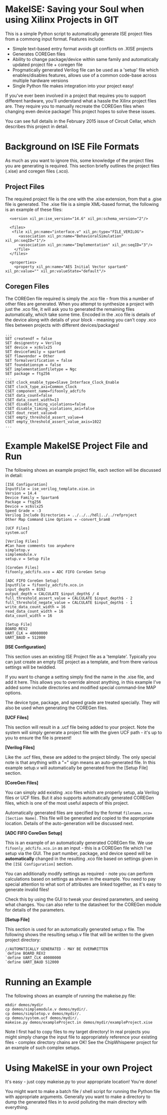 MakeISE: Saving your Soul when using Xilinx Projects in GIT
===========================================================

This is a simple Python script to automatically generate ISE project files from a commong input format. Features include:

* Simple text-based entry format avoids git conflicts on .XISE projects
* Generates COREGen files
* Ability to change package/device within same family and automatically updated project file + coregen file
* Progmatically generated Verilog file can be used as a 'setup' file which enables/disables features, allows use of a common code-base across multiple hardware versions
* Single Python file makes integration into your project easy!

If you've ever been involved in a project that requires you to support different hardware, you'll understand what a hassle the Xilinx project files are. They require you to manually recreate the COREGen files when changing even device package! This project hopes to solve these issues.

You can see full details in the February 2015 issue of Circuit Cellar, which describes this project in detail.

Background on ISE File Formats
==============================

As much as you want to ignore this, some knowledge of the project files you are generating is required. This section briefly outlines the project files (.xise) and coregen files (.xco).

Project Files
-------------

The required project file is the one with the .xise extension, from that a .gise file is generated. The .xise file is a simple XML-based format, the following is an example of these files:

```
  <version xil_pn:ise_version="14.6" xil_pn:schema_version="2"/>

  <files>
   <file xil_pn:name="interface.v" xil_pn:type="FILE_VERILOG">
      <association xil_pn:name="BehavioralSimulation" xil_pn:seqID="1"/>
      <association xil_pn:name="Implementation" xil_pn:seqID="3"/>
    </file>
  </files>

  <properties>
    <property xil_pn:name="AES Initial Vector spartan6" xil_pn:value="" xil_pn:valueState="default"/>
```

Coregen Files
-------------

The COREGen file required is simply the .xco file - from this a number of other files are generated. When you attempt to synthesize a project with just the .xco file, it will ask you to generated the remaining files automatically, which take some time. Encoded in the .xco file is details of the device along with details of your block - meaning you can't copy .xco files between projects with different devices/packages!

```
...
SET createndf = false
SET designentry = Verilog
SET device = xc6slx25
SET devicefamily = spartan6
SET flowvendor = Other
SET formalverification = false
SET foundationsym = false
SET implementationfiletype = Ngc
SET package = ftg256
...
CSET clock_enable_type=Slave_Interface_Clock_Enable
CSET clock_type_axi=Common_Clock
CSET component_name=fifoonly_adcfifo
CSET data_count=false
CSET data_count_width=13
CSET disable_timing_violations=false
CSET disable_timing_violations_axi=false
CSET dout_reset_value=0
CSET empty_threshold_assert_value=4
CSET empty_threshold_assert_value_axis=1022
...
```

Example MakeISE Project File and Run
====================================

The following shows an example project file, each section will be discussed in detail:

```
[ISE Configuration]
InputFile = ise_verilog_template.xise.in
Version = 14.4
Device Family = Spartan6
Package = ftg256
Device = xc6slx25
Speed Grade = -3
Verilog Include Directories = ../../../hdl|../../refproject
Other Map Command Line Options = -convert_bram8

[UCF Files]
system.ucf

[Verilog Files]
#Can have comments too anywhere
simpletop.v
simplemodule.v
setup.v = Setup File

[CoreGen Files]
fifoonly_adcfifo.xco = ADC FIFO CoreGen Setup

[ADC FIFO CoreGen Setup]
InputFile = fifoonly_adcfifo.xco.in
input_depth = 8192
output_depth = CALCULATE $input_depth$ / 4
full_threshold_assert_value = CALCULATE $input_depth$ - 2
full_threshold_negate_value = CALCULATE $input_depth$ - 1
write_data_count_width = 16
read_data_count_width = 16
data_count_width = 16

[Setup File]
BOARD_REV2
UART_CLK = 40000000
UART_BAUD = 512000
```
__[ISE Configuration]__

This section uses an existing ISE Project file as a 'template'. Typically you can just create an empty ISE project as a template, and from there various settings will be twiddled.

If you want to change a setting simply find the name in the .xise file, and add it here. This allows you to override almost anything, in this example I've added some include directories and modified special command-line MAP options.

The device type, package, and speed grade are treated specially. They will also be used when generating the COREGen files.

__[UCF Files]__

This section will result in a .ucf file being added to your project. Note the system will simply generate a project file with the given UCF path - it's up to you to ensure the file is present!

__[Verilog Files]__

Like the .ucf files, these are added to the project blindly. The only special note is that anything with a "=" sign means an auto-generated file. In this example setup.v will automatically be generated from the [Setup File] section.

__[CoreGen Files]__

You can simply add existing .xco files which are properly setup, ala Verilog files or UCF files. But it also supports automatically generated COREGen files, which is one of the most useful aspects of this project.

Automatically generated files are specified by the format `filename.xco=[Section Name]`. This file will be generated and copied to the appropriate location. Details of the auto-generation will be discussed next.

__[ADC FIFO CoreGen Setup]__

This is an example of an automatically generated COREGen file. We use `fifoonly_adcfifo.xco.in` as an input - this is a COREGen file which I've setup via the GUI. The part number, package, and device speed will be **automatically** changed in the resulting .xco file based on settings given in the `[ISE Configuration]` section.

You can additionally modify settings as required - note you can perform calculations based on settings as shown in the example. You need to pay special attention to what sort of attributes are linked together, as it's easy to generate invalid files!

Check this by using the GUI to tweak your desired parameters, and seeing what changes. You can also refer to the datasheet for the COREGen module for details of the parameters.

__[Setup File]__

This section is used for an automatically generated setup.v file. The following shows the resulting setup.v file that will be written to the given project directory:

```
//AUTOMATICALLY GENERATED - MAY BE OVERWRITTEN
`define BOARD_REV2 
`define UART_CLK 40000000
`define UART_BAUD 512000
```

Running an Example
==================

The following shows an example of running the makeise.py file:

```
mkdir demos/mydir
cp demos/simplemodule.v demos/mydir/.
cp demos/simpletop.v demos/mydir/.
cp demos/system.ucf demos/mydir/.
makeise.py demos/exampleProject.in demos/mydir/exampleProject.xise
```

Note I first had to copy files to my target directory! In real projects you might simply change the input file to appropriately reference your existing files - complex directory chains are OK! See the ChipWhisperer project for an example of such complex setups.

Using MakeISE in your own Project
=================================

It's easy - just copy makeise.py to your appropriate location! You're done!

You might want to make a batch file / shell script for running the Python file with appropriate arguments. Generally you want to make a directory to dump the generated files in to avoid polluting the main directory with everything.



